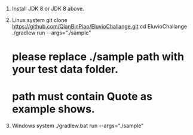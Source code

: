 1. Install JDK 8 or JDK 8 above.

2. Linux system 
   git clone https://github.com/QianBinPiao/EluvioChallange.git
   cd EluvioChallange
   ./gradlew run --args="./sample"
   
   # please replace ./sample path with your test data folder. 
   # path must contain Quote as example shows.

3. Windows system
   ./gradlew.bat run --args="./sample"